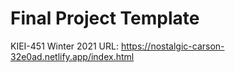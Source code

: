 # Final Project Template

KIEI-451 Winter 2021
URL: https://nostalgic-carson-32e0ad.netlify.app/index.html
